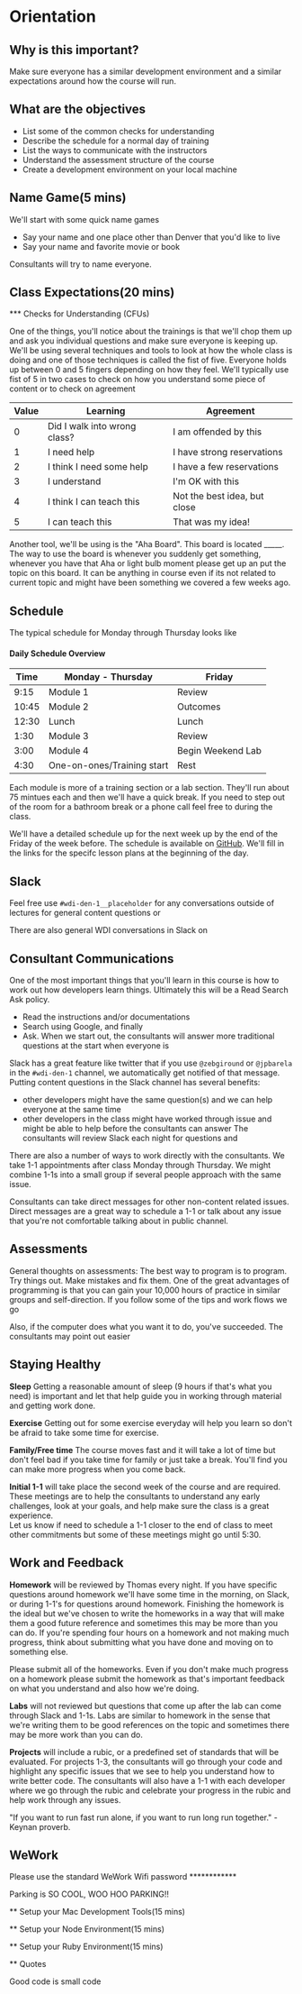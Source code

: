 # Orientation

## Why is this important?
Make sure everyone has a similar development environment and a similar expectations around how the course will run.

## What are the objectives
- List some of the common checks for understanding
- Describe the schedule for a normal day of training 
- List the ways to communicate with the instructors
- Understand the assessment structure of the course
- Create a development environment on your local machine

## Name Game(5 mins)
We'll start with some quick name games
- Say your name and one place other than Denver that you'd like to live
- Say your name and favorite movie or book

Consultants will try to name everyone.

## Class Expectations(20 mins)

*** Checks for Understanding (CFUs)

One of the things, you'll notice about the trainings is that we'll chop them up and ask you individual questions and 
make sure everyone is keeping up. We'll be using several techniques and tools to look at how the whole class is doing 
and one of those techniques is called the fist of five. Everyone holds up between 0 and 5 fingers depending on how they
feel. We'll typically use fist of 5 in two cases to check on how you understand some piece of content or to check on 
agreement

Value | Learning  					 | Agreement
----- | -----------------------------| -----  
0     | Did I walk into wrong class? | I am offended by this
1     | I need help                             | I have strong reservations
2     | I think I need some help                             | I have a few reservations
3     | I understand  	 | I'm OK with this
4     | I think I can teach this                        	 | Not the best idea, but close
5     | I can teach this 	 | That was my idea!

[comment]: <> (Note that a lot of the time a good answer is 3 so don't be afraid to use the lower end of the values.)  
[comment]: <> (An example of using fo5 for agreement is take break or finish the next bit of content.)

Another tool, we'll be using is the "Aha Board". This board is located _____. The way to use the board is whenever you 
suddenly get something, whenever you have that Aha or light bulb moment please get up an put the topic on this board. 
It can be anything in course even if its not related to current topic and might have been something we covered a few 
weeks ago.

[comment]: <> (An example of something completely unrelated or tangentially related is that I understood the proprietary JS framework at a company only after I studied another framework called EmberJS)

[cfu]: <> (Fo5 CFUs)

## Schedule 

The typical schedule for Monday through Thursday looks like
#### Daily Schedule Overview

Time  | Monday - Thursday  			| Friday
----- | ------------------ 			| -----  
9:15  | Module 1           			| Review
10:45 | Module 2           			| Outcomes
12:30 | Lunch              			| Lunch
1:30  | Module 3           			| Review
3:00  | Module 4           			| Begin Weekend Lab
4:30  | One-on-ones/Training start 	| Rest

Each module is more of a training section or a lab section. They'll run about 75 mintues each and then we'll have a 
quick break. If you need to step out of the room for a bathroom break or a phone call feel free to during the class.

We'll have a detailed schedule up for the next week up by the end of the Friday of the week before. The schedule is 
available on [GitHub](https://github.com/den-wdi-1/schedule). We'll fill in the 
links for the specifc lesson plans at the beginning of the day. 

[comment]: <> (We're not putting the lesson plans up because we're going to be making small or larger tweaks as we go through the course. For example if we're coming back on working on something that caused some confusion the first time we looked at, we're going to include some more review before the new material and we don't want to throw anyone off who looked at the material early.)

[cfu]: <> (Fo5 comfort agree with schedule.)

## Slack

Feel free use ``#wdi-den-1__placeholder`` for any conversations outside of lectures for general content questions or 

There are also general WDI conversations in Slack on 

## Consultant Communications

One of the most important things that you'll learn in this course is how to work out how developers learn things. 
Ultimately this will be a Read Search Ask policy. 
- Read the instructions and/or documentations
- Search using Google, and finally
- Ask. 
When we start out, the consultants will answer more traditional questions at the start when everyone is 

Slack has a great feature like twitter that if you use ``@zebgiround`` or ``@jpbarela`` in the ``#wdi-den-1`` channel, 
we automatically get notified of that message. Putting content questions in the Slack channel has several benefits:
- other developers might have the same question(s) and we can help everyone at the same time
- other developers in the class might have worked through issue and might be able to help before the consultants can
answer
The consultants will review Slack each night for questions and

There are also a number of ways to work directly with the consultants. We take 1-1 appointments after class Monday 
through Thursday. We might combine 1-1s into a small group if several people approach with the same issue.

Consultants can take direct messages for other non-content related issues. Direct messages are a great way to schedule 
a 1-1 or talk about any issue that you're not comfortable talking about in public channel.

## Assessments
General thoughts on assessments:
The best way to program is to program. Try things out. Make mistakes and fix them. One of the great advantages of 
programming is that you can gain your 10,000 hours of practice in similar groups and self-direction. If you follow some 
of the tips and work flows we go 

Also, if the computer does what you want it to do, you've succeeded. The consultants may point out easier 

## Staying Healthy

**Sleep** Getting a reasonable amount of sleep (9 hours if that's what you need) is important and let that help guide 
you in working through material and getting work done.

**Exercise** Getting out for some exercise everyday will help you learn so don't be afraid to take some time for 
exercise.

**Family/Free time** The course moves fast and it will take a lot of time but don't feel bad if you take time for family
or just take a break. You'll find you can make more progress when you come back.

[comment]: <> (These things are important and if you can work through a good balance of the three first assessments and staying focused on the coursework, you'll make more progress than just trying to push through trying to get all the coursework done. Also help with your other developers in recognizing when they might need to devote more time to the first three assessments)

**Initial 1-1** will take place the second week of the course and are required. These meetings are to help the 
consultants to understand any early challenges, look at your goals, and help make sure the class is a great experience.  
Let us know if need to schedule a 1-1 closer to the end of class to meet other commitments but some of these meetings 
might go until 5:30.

## Work and Feedback

**Homework** will be reviewed by Thomas every night. If you have specific questions around homework we'll have some time
 in the morning, on Slack, or during 1-1's for questions around homework. Finishing the homework is the ideal but we've
 chosen to write the homeworks in a way that will make them a good future reference and sometimes this may be more than 
 you can do. If you're spending four hours on a homework and not making much progress, think about submitting what you 
 have done and moving on to something else.

Please submit all of the homeworks. Even if you don't make much progress on a homework please submit the homework as 
that's important feedback on what you understand and also how we're doing.

**Labs** will not reviewed but questions that come up after the lab can come through Slack and 1-1s. Labs are similar 
to homework in the sense that we're writing them to be good references on the topic and sometimes there may be more work
than you can do.

**Projects** will include a rubic, or a predefined set of standards that will be evaluated. For projects 1-3, the 
consultants will go through your code and highlight any specific issues that we see to help you understand how to write 
better code. The consultants will also have a 1-1 with each developer where we go through the rubic and celebrate your 
progress in the rubic and help work through any issues.

"If you want to run fast run alone, if you want to run long run together." - Keynan proverb.

## WeWork
Please use the standard WeWork Wifi password ************

Parking is SO COOL, WOO HOO PARKING!!

** Setup your Mac Development Tools(15 mins)

** Setup your Node Environment(15 mins)

** Setup your Ruby Environment(15 mins)

** Quotes

Good code is small code
